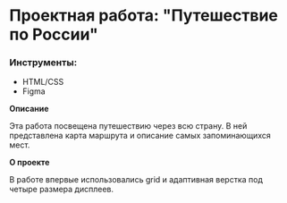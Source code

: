 # Проектная работа: "Путешествие по России"

### Инструменты:
* HTML/CSS
* Figma

**Описание**

Эта работа посвещена путешествию через всю страну. В ней представлена карта маршрута и описание самых запоминающихся мест.

**О проекте**

В работе впервые использовались grid и адаптивная верстка под четыре размера дисплеев.
